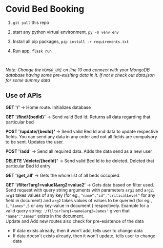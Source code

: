 # Covid Bed Booking

  

1. `git pull` this repo

2. start any python virtual environment,  ```py -m venv env```

3. Install all pip packages,  ```pip install -r requirements.txt```

4. Run app,  ```flask run```

  <br>

*Note: Change the `MONGO_URI` on line 10 and connect with your MongoDB database having some pre-exisiting data in it. If not it check out data.json for some dummy data*

  

## Use of APIs

**GET '/'** -> Home route. Initializes database

**GET '/find/{bedId}'** -> Send valid Bed Id. Returns all data regarding that particular bed

**POST '/update/{bedId}'** -> Send valid Bed Id and data to update respective fields. You can send any data in any order and not all fields are compulsory to be sent. Updates the user.

**POST '/add'** -> Send all required data. Adds the data send as a new user

**DELETE '/delete/{bedId}'** -> Send valid Bed Id to be deleted. Deleted that particular Bed Id entry

**GET '/get_all'** -> Gets the whole list of all beds occupied.

**GET '/filter?arg1=value1&arg2=value2'** -> Gets data based on filter used. Send request with query string arguments with parameters `arg1` and `arg2`. `arg1` takes values of any key (for eg., `"name","id","criticalLevel"` for any field in document) and `arg2` takes values of values to be queried (for eg., `1,"James",5` or any key-value in document ) respectively. Example for a valid query string: `'/filter?arg1=name&arg2=James'` given that `"name":"James"` exists in the document.
<br>
Update and Add new routes also check for pre-existence of the data
- If data exists already, then it won't add, tells user to change data
 - If data doesn't exists already, then it won't update, tells user to
   change data
